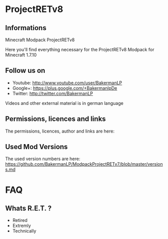 # ProjectRETv8
## Informations
Minecraft Modpack ProjectRETv8

Here you'll find everything necessary for the ProjectRETv8 Modpack for Minecraft 1.7.10

## Follow us on
* Youtube: http://www.youtube.com/user/BakermanLP
* Google+: https://plus.google.com/+BakermanlpDe
* Twitter: http://twitter.com/BakermanLP

Videos and other external material is in german language 

## Permissions, licences and links
The permissions, licences, author and links are here:


## Used Mod Versions
The used version numbers are here:
<https://github.com/BakermanLP/ModpackProjectRETv7/blob/master/versions.md>

# FAQ
## Whats R.E.T. ?
* Retired
* Extremly
* Technically
